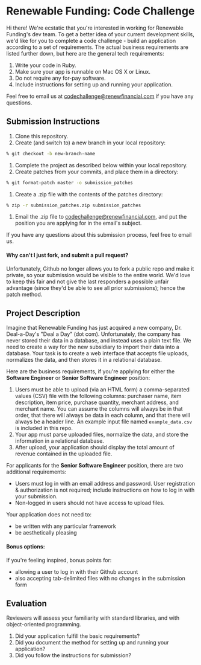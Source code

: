 Renewable Funding: Code Challenge
=================================

Hi there!  We're ecstatic that you're interested in working for Renewable Funding's dev team.  To get a better idea of your current development skills, we'd like for you to complete a code challenge - build an application according to a set of requirements.  The actual business requirements are listed further down, but here are the general tech requirements:

1. Write your code in Ruby.
1. Make sure your app is runnable on Mac OS X or Linux.
1. Do not require any for-pay software.
1. Include instructions for setting up and running your application.

Feel free to email us at [codechallenge@renewfinancial.com](codechallenge@renewfinancial.com) if you have any questions.

## Submission Instructions

1. Clone this repository.
1. Create (and switch to) a new branch in your local repository:

  ```bash
  % git checkout -b new-branch-name
  ```

1. Complete the project as described below within your local repository.
1. Create patches from your commits, and place them in a directory:

  ```bash
  % git format-patch master -o submission_patches
  ```

1. Create a .zip file with the contents of the patches directory:

  ```bash
  % zip -r submission_patches.zip submission_patches
  ```

1. Email the .zip file to [codechallenge@renewfinancial.com](codechallenge@renewfinancial.com), and put the position you are applying for in the email's subject.

If you have any questions about this submission process, feel free to email us.

#### Why can't I just fork, and submit a pull request?

Unfortunately, Github no longer allows you to fork a public repo and make it private, so your submission would be visible to the entire world.  We'd love to keep this fair and not give the last responders a possible unfair advantage (since they'd be able to see all prior submissions); hence the patch method.

## Project Description

Imagine that Renewable Funding has just acquired a new company, Dr. Deal-a-Day's "Deal a Day" (dot com).  Unfortunately, the company has never stored their data in a database, and instead uses a plain text file.  We need to create a way for the new subsidiary to import their data into a database.  Your task is to create a web interface that accepts file uploads, normalizes the data, and then stores it in a relational database.

Here are the business requirements, if you're applying for either the **Software Engineer** or **Senior Software Engineer** position:

1. Users must be able to upload (via an HTML form) a comma-separated values (CSV) file with the following columns: purchaser name, item description, item price, purchase quantity, merchant address, and merchant name.  You can assume the columns will always be in that order, that there will always be data in each column, and that there will always be a header line.  An example input file named `example_data.csv` is included in this repo.
1. Your app must parse uploaded files, normalize the data, and store the information in a relational database.
1. After upload, your application should display the total amount of revenue contained in the uploaded file.

For applicants for the **Senior Software Engineer** position, there are two additional requirements:

* Users must log in with an email address and password.  User registration & authorization is not required; include instructions on how to log in with your submission.
* Non-logged in users should not have access to upload files. 

Your application does not need to:

* be written with any particular framework
* be aesthetically pleasing

#### Bonus options:

If you're feeling inspired, bonus points for:

* allowing a user to log in with their Github account
* also accepting tab-delimited files with no changes in the submission form

## Evaluation

Reviewers will assess your familiarity with standard libraries, and with object-oriented programming.

1. Did your application fulfill the basic requirements?
1. Did you document the method for setting up and running your application?
1. Did you follow the instructions for submission?
